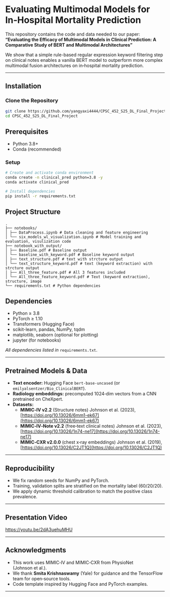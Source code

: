 
# Evaluating Multimodal Models for In‑Hospital Mortality Prediction

This repository contains the code and data needed to our paper:  
**“Evaluating the Efficacy of Multimodal Models in Clinical Prediction: A Comparative Study of BERT and Multimodal Architectures”**

We show that a simple rule-based regular expression keyword filtering step on clinical notes enables a vanilla BERT model to outperform more complex multimodal fusion architectures on in‑hospital mortality prediction.

---

## Installation

### Clone the Repository
```bash
git clone https://github.com/yangyaxi4444/CPSC_452_S25_DL_Final_Project
cd CPSC_452_S25_DL_Final_Project
````

## Prerequisites
- Python 3.8+
- Conda (recommended)

### Setup
```bash
# Create and activate conda environment
conda create -n clinical_pred python=3.8 -y
conda activate clinical_pred

# Install dependencies
pip install -r requirements.txt
```


## Project Structure
```
.
├── notebooks/
│ ├── DataProcess.ipynb # Data cleaning and feature engineering
│ └── six_models_wl_visualization.ipynb # Model training and evaluation, visulization code 
├── notebook_with_output/
│ ├── Baseline.pdf # Baseline output 
│ └── baseline_with_keyword.pdf # Baseline keyword output 
│ ├── text_structure.pdf # text with strcture output 
│ └── text_structure_keyword.pdf # text (keyword extraction) with strcture output 
│ ├── All_three_feature.pdf # All 3 features included 
│ └── All_three_feature_keyword.pdf # Text (keyword extraction), structure, image
└── requirements.txt # Python dependencies
```

## Dependencies

* Python ≥ 3.8
* PyTorch ≥ 1.10
* Transformers (Hugging Face)
* scikit-learn, pandas, NumPy, tqdm
* matplotlib, seaborn (optional for plotting)
* jupyter (for notebooks)

*All dependencies listed in* `requirements.txt`.

---

## Pretrained Models & Data

* **Text encoder:** Hugging Face `bert-base-uncased` (or `emilyalsentzer/Bio_ClinicalBERT`).
* **Radiology embeddings:** precomputed 1024‑dim vectors from a CNN pretrained on CheXpert.
* **Datasets:**
  * **MIMIC‑IV v2.2** (Structure notes)
    Johnson et al. (2023), [https://doi.org/10.13026/6mm1-ek67](https://doi.org/10.13026/6mm1-ek67)
  * **MIMIC‑IV‑Note v2.2** (free‑text clinical notes)
    Johnson et al. (2023), [https://doi.org/10.13026/1n74-ne17](https://doi.org/10.13026/1n74-ne17)
  * **MIMIC‑CXR v2.0.0** (chest x‑ray embeddings)
    Johnson et al. (2019), [https://doi.org/10.13026/C2JT1Q](https://doi.org/10.13026/C2JT1Q)
---

## Reproducibility
* We fix random seeds for NumPy and PyTorch.
* Training, validation splits are stratified on the mortality label (60/20/20).
* We apply dynamic threshold calibration to match the positive class prevalence.

---
## Presentation Video
https://youtu.be/2dA3uehuMHU

---

## Acknowledgments

* This work uses MIMIC‑IV and MIMIC‑CXR from PhysioNet (Johnson et al.).
* We thank **Smita Krishnaswamy** (Yale) for guidance and the TensorFlow team for open‐source tools.
* Code template inspired by Hugging Face and PyTorch examples.

---

